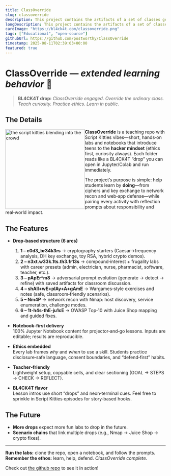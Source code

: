 ```yaml
---
title: ClassOverride
slug: classoverride
description: This project contains the artifacts of a set of classes geared towards a a teenage audience to serve as an introduction to the hacker mindset.
longDescription: This project contains the artifacts of a set of classes geared towards a a teenage audience to serve as an introduction to the hacker mindset.
cardImage: "https://bl4ck4t.com/classoverride.png"
tags: ["Educational", "open-source"]
githubUrl: https://github.com/postworthy/ClassOverride
timestamp: 2025-08-11T02:39:03+00:00
featured: true
---
```


# ClassOverride — *extended learning behavior* 🐾

> **BL4CK4T drop:** *ClassOverride engaged. Override the ordinary class. Teach curiosity. Practice ethics. Learn in public.*

## The Details

<img src="https://bl4ck4t.com/script-kitties-crowd.jpg" style="float:left" width="250" alt="the script kitties blending into the crowd"> **ClassOverride** is a teaching repo with Script Kitties vibes—short, hands‑on labs and notebooks that introduce teens to the **hacker mindset** (ethics first, curiosity always). Each folder reads like a BL4CK4T “drop” you can open in Jupyter/Colab and run immediately.

The project’s purpose is simple: help students learn by **doing**—from ciphers and key exchange to network recon and web‑app defense—while pairing every activity with reflection prompts about responsibility and real‑world impact.

## The Features

- **Drop‑based structure (6 arcs)**  
  1) **1 – c0d3_br34k3rs** → cryptography starters (Caesar→frequency analysis, DH key exchange, toy RSA, hybrid crypto demos).  
  2) **2 – n3xt.w33k.1ts.th3.fr13s** → compound‑interest + frugality labs with career presets (admin, electrician, nurse, pharmacist, software, teacher, etc.).  
  3) **3 – pApEr^m8** → adversarial prompt evolution (generate → detect → refine) with saved artifacts for classroom discussion.  
  4) **4 – shAll+wE+plAy+A+gAmE** → Wargames‑style exercises and notes (safe, classroom‑friendly scenarios).  
  5) **5 – Nm4P** → network recon with Nmap: host discovery, service enumeration, challenge modes.  
  6) **6 – 1t‑h4s‑thE‑ju1cE** → OWASP Top‑10 with Juice Shop mapping and guided fixes.

- **Notebook‑first delivery**  
  100% Jupyter Notebook content for projector‑and‑go lessons. Inputs are editable; results are reproducible.

- **Ethics embedded**  
  Every lab frames *why* and *when* to use a skill. Students practice disclosure‑safe language, consent boundaries, and “defend‑first” habits.

- **Teacher‑friendly**  
  Lightweight setup, copyable cells, and clear sectioning (GOAL → STEPS → CHECK → REFLECT).

- **BL4CK4T flavor**  
  Lesson intros use short “drops” and neon‑terminal cues. Feel free to sprinkle in Script Kitties episodes for story‑based hooks.

## The Future

- **More drops** expect more fun labs to drop in the future.  
- **Scenario chains** that link multiple drops (e.g., Nmap → Juice Shop → crypto fixes).

---

**Run the labs:** clone the repo, open a notebook, and follow the prompts.  
**Remember the ethos:** learn, help, defend. *ClassOverride complete.*

Check out [the github repo](https://github.com/postworthy/ClassOverride) to see it in action!